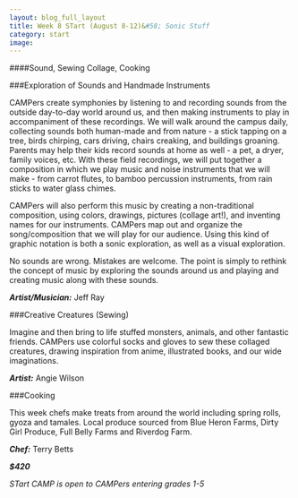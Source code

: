 ```yaml
---
layout: blog_full_layout
title: Week 8 STart (August 8-12)&#58; Sonic Stuff
category: start
image: 
---
```


####Sound, Sewing Collage, Cooking


###Exploration of Sounds and Handmade Instruments

CAMPers create symphonies by listening to and recording sounds from the outside day-to-day world around us, and then making instruments to play in accompaniment of these recordings. We will walk around the campus daily, collecting sounds both human-made and from nature - a stick tapping on a tree, birds chirping, cars driving, chairs creaking, and buildings groaning. Parents may help their kids record sounds at home as well - a pet, a dryer, family voices, etc. With these field recordings, we will put together a composition in which we play music and noise instruments that we will make - from carrot flutes, to bamboo percussion instruments, from rain sticks to water glass chimes. 

CAMPers will also perform this music by creating a non-traditional composition, using colors, drawings, pictures (collage art!), and inventing names for our instruments. CAMPers map out and organize the song/composition that we will play for our audience. Using this kind of graphic notation is both a sonic exploration, as well as a visual exploration. 

No sounds are wrong. Mistakes are welcome. The point is simply to rethink the concept of music by exploring the sounds around us and playing and creating music along with these sounds. 

**_Artist/Musician:_** Jeff Ray


###Creative Creatures (Sewing)

Imagine and then bring to life stuffed monsters, animals, and other fantastic friends. CAMPers use colorful socks and gloves to sew these collaged creatures, drawing inspiration from anime, illustrated books, and our wide imaginations.

**_Artist:_** Angie Wilson


###Cooking

This week chefs make treats from around the world including spring rolls, gyoza and tamales. Local produce sourced from Blue Heron Farms, Dirty Girl Produce, Full Belly Farms and Riverdog Farm. 

**_Chef:_** Terry Betts

**_$420_**

*STart CAMP is open to CAMPers entering grades 1-5*
